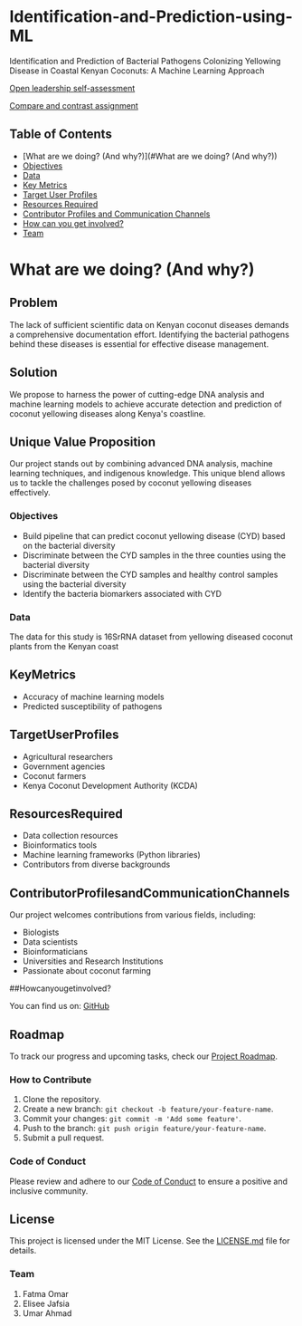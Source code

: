 # Identification-and-Prediction-using-ML
Identification and Prediction of Bacterial Pathogens Colonizing Yellowing Disease in Coastal Kenyan Coconuts: A Machine Learning Approach

[Open leadership self-assessment](https://docs.google.com/document/d/e/2PACX-1vSwZmru90_bMP2nR1EuQjK5f-1OzTVZrPLrSmwPmJV2I0E_M5Fz6vsa6FqLXXe3ircsnAxz7PLhcFcr/pub)

[Compare and contrast assignment](https://docs.google.com/document/d/e/2PACX-1vT-S1SEqiCdmQdhLysbPl3mSLSgQpsciVwau3eFL9tmjsWIBWSVs7d7LokUKqyG-iXa2KrCXtwX7VvW/pub)

## Table of Contents
- [What are we doing? (And why?)](#What are we doing? (And why?))
- [Objectives](#Objectives)
- [Data](#Data)
- [Key Metrics](#KeyMetrics)
- [Target User Profiles](#TargetUserProfiles)
- [Resources Required](#ResourcesRequired)
- [Contributor Profiles and Communication Channels](#ContributorProfilesandCommunicationChannels)
- [How can you get involved?](#Howcanyougetinvolved?)
- [Team](#Team)


# What are we doing? (And why?)

## Problem
The lack of sufficient scientific data on Kenyan coconut diseases demands a comprehensive documentation effort. Identifying the bacterial pathogens behind these diseases is essential for effective disease management.

## Solution
We propose to harness the power of cutting-edge DNA analysis and machine learning models to achieve accurate detection and prediction of coconut yellowing diseases along Kenya's coastline.

## Unique Value Proposition
Our project stands out by combining advanced DNA analysis, machine learning techniques, and indigenous knowledge. This unique blend allows us to tackle the challenges posed by coconut yellowing diseases effectively.

### Objectives
- Build pipeline that can predict coconut yellowing disease (CYD) based on the bacterial diversity
- Discriminate between the CYD samples in the three counties using the bacterial diversity
- Discriminate between the CYD samples and healthy control samples using the bacterial diversity
- Identify the bacteria biomarkers associated with CYD

### Data
The data for this study is 16SrRNA  dataset from yellowing diseased coconut plants from the Kenyan coast

## KeyMetrics
- Accuracy of machine learning models
- Predicted susceptibility of pathogens

## TargetUserProfiles
- Agricultural researchers
- Government agencies
- Coconut farmers
- Kenya Coconut Development Authority (KCDA)

## ResourcesRequired
- Data collection resources
- Bioinformatics tools
- Machine learning frameworks (Python libraries)
- Contributors from diverse backgrounds

## ContributorProfilesandCommunicationChannels
Our project welcomes contributions from various fields, including:
- Biologists
- Data scientists
- Bioinformaticians
- Universities and Research Institutions
- Passionate about coconut farming

##Howcanyougetinvolved?

You can find us on: [GitHub](https://github.com/Fatma366/Identification-and-Prediction-using-ML)

## Roadmap
To track our progress and upcoming tasks, check our [Project Roadmap](https://github.com/users/Fatma366/projects/4).

### How to Contribute
1. Clone the repository.
2. Create a new branch: `git checkout -b feature/your-feature-name`.
3. Commit your changes: `git commit -m 'Add some feature'`.
4. Push to the branch: `git push origin feature/your-feature-name`.
5. Submit a pull request.

### Code of Conduct
Please review and adhere to our [Code of Conduct](https://github.com/Fatma366/Identification-and-Prediction-using-ML/blob/main/CODE_OF_CONDUCT.md) to ensure a positive and inclusive community.

## License
This project is licensed under the MIT License. See the [LICENSE.md](https://github.com/Fatma366/Identification-and-Prediction-using-ML/blob/main/LICENSE.md) file for details.

### Team
1. Fatma Omar
2. Elisee Jafsia
3. Umar Ahmad




